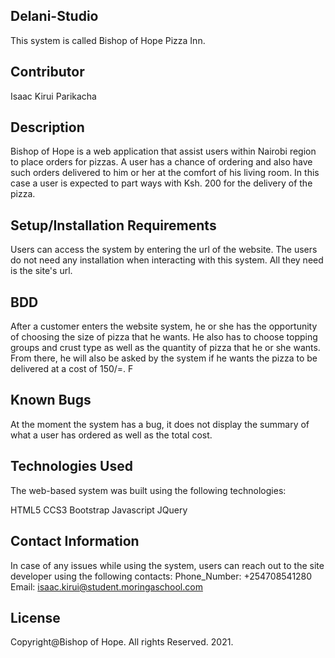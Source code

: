 ## Delani-Studio
This system is called Bishop of Hope Pizza Inn.

## Contributor
Isaac Kirui Parikacha

## Description
Bishop of Hope is a web application that assist users within Nairobi region to place orders for pizzas. A user has a chance of ordering and also have such orders delivered to him or her at the comfort of his living room. In this case a user is expected to part ways with Ksh. 200 for the delivery of the pizza.

## Setup/Installation Requirements
Users can access the system by entering the url of the website. The users do not need any installation when interacting with this system. All they need is the site's url.

## BDD
After a customer enters the website system, he or she has the opportunity of choosing the size of pizza that he wants. He also has to choose topping groups and crust type as well as the quantity of pizza that he or she wants. From there, he will also be asked by the system if he wants the pizza to be delivered at a cost of 150/=.
F
## Known Bugs
At the moment the system has a bug, it does not display the summary of what a user has ordered as well as the total cost.

## Technologies Used
The web-based system was built using the following technologies:

HTML5 
CCS3 
Bootstrap 
Javascript 
JQuery

## Contact Information
In case of any issues while using the system, users can reach out to the site developer using the following contacts: Phone_Number: +254708541280 Email: isaac.kirui@student.moringaschool.com

## License
Copyright@Bishop of Hope. All rights Reserved. 2021.